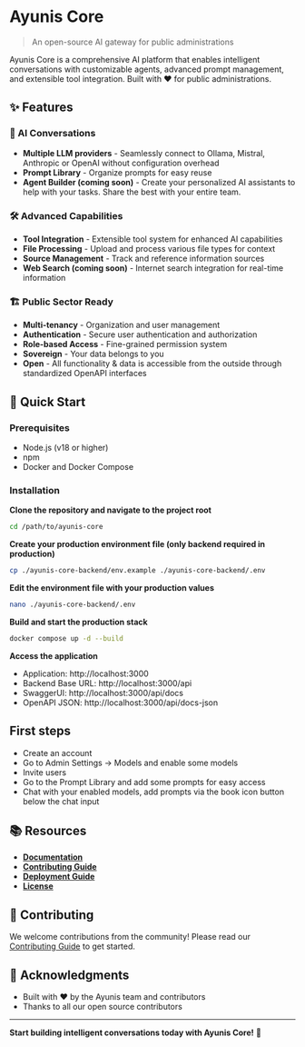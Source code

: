 # Ayunis Core

> An open-source AI gateway for public administrations

Ayunis Core is a comprehensive AI platform that enables intelligent conversations with customizable agents, advanced prompt management, and extensible tool integration. Built with ❤️ for public administrations.

## ✨ Features

### 🤖 AI Conversations

- **Multiple LLM providers** - Seamlessly connect to Ollama, Mistral, Anthropic or OpenAI without configuration overhead
- **Prompt Library** - Organize prompts for easy reuse
- **Agent Builder (coming soon)** - Create your personalized AI assistants to help with your tasks. Share the best with your entire team.

### 🛠️ Advanced Capabilities

- **Tool Integration** - Extensible tool system for enhanced AI capabilities
- **File Processing** - Upload and process various file types for context
- **Source Management** - Track and reference information sources
- **Web Search (coming soon)** - Internet search integration for real-time information

### 🏗️ Public Sector Ready

- **Multi-tenancy** - Organization and user management
- **Authentication** - Secure user authentication and authorization
- **Role-based Access** - Fine-grained permission system
- **Sovereign** - Your data belongs to you
- **Open** - All functionality & data is accessible from the outside through standardized OpenAPI interfaces

## 🚀 Quick Start

### Prerequisites

- Node.js (v18 or higher)
- npm
- Docker and Docker Compose

### Installation

**Clone the repository and navigate to the project root**

```bash
cd /path/to/ayunis-core
```

**Create your production environment file (only backend required in production)**

```bash
cp ./ayunis-core-backend/env.example ./ayunis-core-backend/.env
```

**Edit the environment file with your production values**

```bash
nano ./ayunis-core-backend/.env
```

**Build and start the production stack**

```bash
docker compose up -d --build
```

**Access the application**

- Application: http://localhost:3000
- Backend Base URL: http://localhost:3000/api
- SwaggerUI: http://localhost:3000/api/docs
- OpenAPI JSON: http://localhost:3000/api/docs-json

## First steps

- Create an account
- Go to Admin Settings -> Models and enable some models
- Invite users
- Go to the Prompt Library and add some prompts for easy access
- Chat with your enabled models, add prompts via the book icon button below the chat input

## 📚 Resources

- **[Documentation](https://todo.de)**
- **[Contributing Guide](CONTRIBUTING.md)**
- **[Deployment Guide](DEPLOYMENT.md)**
- **[License](LICENSE.md)**

## 🤝 Contributing

We welcome contributions from the community! Please read our [Contributing Guide](CONTRIBUTING.md) to get started.

## 🙏 Acknowledgments

- Built with ❤️ by the Ayunis team and contributors
- Thanks to all our open source contributors

---

**Start building intelligent conversations today with Ayunis Core!** 🚀
